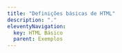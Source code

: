 ```yaml
---
title: "Definições básicas de HTML"
description: "."
eleventyNavigation:
  key: HTML Básico
  parent: Exemplos
---
```



